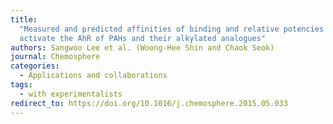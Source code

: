```yaml
---
title:
  "Measured and predicted affinities of binding and relative potencies to
  activate the AhR of PAHs and their alkylated analogues"
authors: Sangwoo Lee et al. (Woong-Hee Shin and Chaok Seok)
journal: Chemosphere
categories:
  - Applications and collaborations
tags:
  - with experimentalists
redirect_to: https://doi.org/10.1016/j.chemosphere.2015.05.033
---
```

